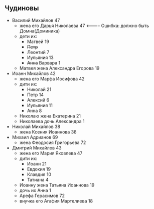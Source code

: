 ## Чудиновы
* Василий Михайлов  47
  * жена его Дарья Николаева 47     <---- Ошибка: должно быть Домна(Доминика)
  * дети их:
    * Матвей 19
    * <del>Петр</del>
    * Леонтий 7
    * Иульяния 13
    * <del>Анна</del> Варвара 1
  * Матвея жена Александра Егорова 19
* Иоанн Михайлов 42
  * жена его Марфа Иосифова 42
  * дити их:
    * Николай 21
    * Петр 14
    * Алексий 6
    * Иульяния 11
    * Анна 8
  * Николаю жена Екатерина 21
  * Николаева дочь Александра 1
* Николай  Михайлов 38
  * жена Ксения Иоаннова  38
* Михаил Адрианов 69
  * жена Феодосия Григорьева 72
* Дмитрий Михайлов 43
  * жена его Мария Яковлева 47
  * дити их:
    * Иоанн 21
    * Евдокия 19
    * Клавдия 10
    * Татиана 4
  * Иоанну жена Татьяна Иоаннова 19
  * дочь их Анна 1
  * Арефа Герасимов 72
  * внучка его Агафия Мартелиева 18